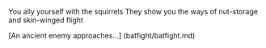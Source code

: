 You ally yourself with the squirrels
They show you the ways of nut-storage and skin-winged flight

[An ancient enemy approaches...] (batfight/batfight.md)